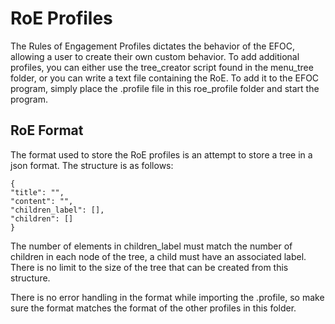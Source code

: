 <!-- language: lang-none -->

# RoE Profiles 

The Rules of Engagement Profiles dictates the behavior of the EFOC, allowing a
user to create their own custom behavior. To add additional profiles, you can
either use the tree_creator script found in the menu_tree folder, or you can
write a text file containing the RoE. To add it to the EFOC program, simply
place the .profile file in this roe_profile folder and start the program.

## RoE Format 

The format used to store the RoE profiles is an attempt to store a tree in a
json format. The structure is as follows: 

    {
    "title": "",
    "content": "",
    "children_label": [],
    "children": []
    }
    
The number of elements in children_label must match the number of children in
each node of the tree, a child must have an associated label. There is no limit
to the size of the tree that can be created from this structure. 

There is no error handling in the format while importing the .profile, so make
sure the format matches the format of the other profiles in this folder.
